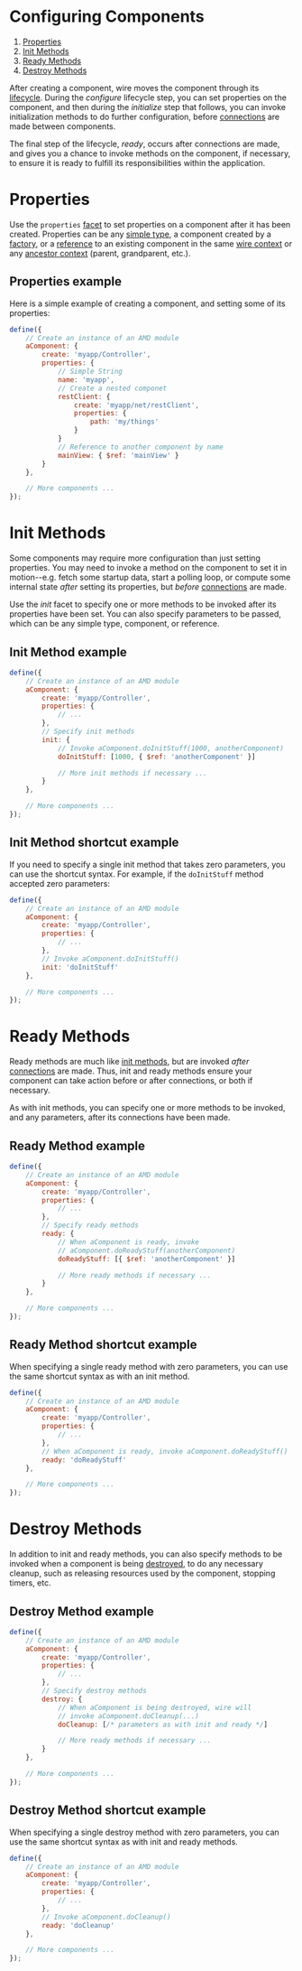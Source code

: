 # Configuring Components

1. [Properties](#properties)
1. [Init Methods](#init-methods)
1. [Ready Methods](#ready-methods)
1. [Destroy Methods](#destroy-methods)

After creating a component, wire moves the component through its [lifecycle](concepts.md#component-lifecycle).  During the *configure* lifecycle step, you can set properties on the component, and then during the *initialize* step that follows, you can invoke initialization methods to do further configuration, before [connections](connections.md) are made between components.

The final step of the lifecycle, *ready*, occurs after connections are made, and gives you a chance to invoke methods on the component, if necessary, to ensure it is ready to fulfill its responsibilities within the application.

# Properties

Use the `properties` [facet](concepts.md#facets) to set properties on a component after it has been created.  Properties can be any [simple type](components.md#simple-types), a component created by a [factory](components.md#factories), or a [reference](concepts.md#references) to an existing component in the same [wire context](concepts.md#contexts) or any [ancestor context](concepts.md#context-hierarchy) (parent, grandparent, etc.).

## Properties example

Here is a simple example of creating a component, and setting some of its properties:

```js
define({
	// Create an instance of an AMD module
	aComponent: {
		create: 'myapp/Controller',
		properties: {
			// Simple String
			name: 'myapp',
			// Create a nested componet
			restClient: {
				create: 'myapp/net/restClient',
				properties: {
					path: 'my/things'
				}
			}
			// Reference to another component by name
			mainView: { $ref: 'mainView' }
		}
	},

	// More components ...
});
```

# Init Methods

Some components may require more configuration than just setting properties.  You may need to invoke a method on the component to set it in motion--e.g. fetch some startup data, start a polling loop, or compute some internal state *after* setting its properties, but *before* [connections](connections.md) are made.

Use the *init* facet to specify one or more methods to be invoked after its properties have been set.  You can also specify parameters to be passed, which can be any simple type, component, or reference.

## Init Method example

```js
define({
	// Create an instance of an AMD module
	aComponent: {
		create: 'myapp/Controller',
		properties: {
			// ...
		},
		// Specify init methods
		init: {
			// Invoke aComponent.doInitStuff(1000, anotherComponent)
			doInitStuff: [1000, { $ref: 'anotherComponent' }]

			// More init methods if necessary ...
		}
	},

	// More components ...
});
```

## Init Method shortcut example

If you need to specify a single init method that takes zero parameters, you can use the shortcut syntax.  For example, if the `doInitStuff` method accepted zero parameters:

```js
define({
	// Create an instance of an AMD module
	aComponent: {
		create: 'myapp/Controller',
		properties: {
			// ...
		},
		// Invoke aComponent.doInitStuff()
		init: 'doInitStuff'
	},

	// More components ...
});
```

# Ready Methods

Ready methods are much like [init methods](#init-methods), but are invoked *after* [connections](connections.md) are made.  Thus, init and ready methods ensure your component can take action before or after connections, or both if necessary.

As with init methods, you can specify one or more methods to be invoked, and any parameters, after its connections have been made.

## Ready Method example

```js
define({
	// Create an instance of an AMD module
	aComponent: {
		create: 'myapp/Controller',
		properties: {
			// ...
		},
		// Specify ready methods
		ready: {
			// When aComponent is ready, invoke
			// aComponent.doReadyStuff(anotherComponent)
			doReadyStuff: [{ $ref: 'anotherComponent' }]

			// More ready methods if necessary ...
		}
	},

	// More components ...
});
```

## Ready Method shortcut example

When specifying a single ready method with zero parameters, you can use the same shortcut syntax as with an init method.

```js
define({
	// Create an instance of an AMD module
	aComponent: {
		create: 'myapp/Controller',
		properties: {
			// ...
		},
		// When aComponent is ready, invoke aComponent.doReadyStuff()
		ready: 'doReadyStuff'
	},

	// More components ...
});
```

# Destroy Methods

In addition to init and ready methods, you can also specify methods to be invoked when a component is being [destroyed](concepts.md#component-lifecycle), to do any necessary cleanup, such as releasing resources used by the component, stopping timers, etc.

## Destroy Method example

```js
define({
	// Create an instance of an AMD module
	aComponent: {
		create: 'myapp/Controller',
		properties: {
			// ...
		},
		// Specify destroy methods
		destroy: {
			// When aComponent is being destroyed, wire will
			// invoke aComponent.doCleanup(...)
			doCleanup: [/* parameters as with init and ready */]

			// More ready methods if necessary ...
		}
	},

	// More components ...
});
```

## Destroy Method shortcut example

When specifying a single destroy method with zero parameters, you can use the same shortcut syntax as with init and ready methods.

```js
define({
	// Create an instance of an AMD module
	aComponent: {
		create: 'myapp/Controller',
		properties: {
			// ...
		},
		// Invoke aComponent.doCleanup()
		ready: 'doCleanup'
	},

	// More components ...
});
```